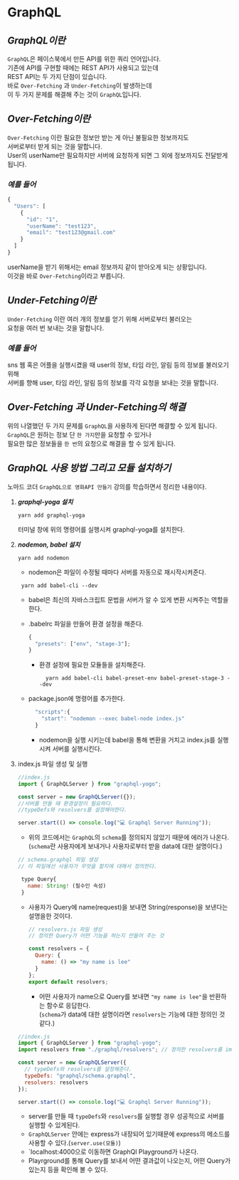 # GraphQL

## **_GraphQL이란_**

`GraphQL`은 페이스북에서 만든 API를 위한 쿼리 언어입니다.  
기존에 API를 구현할 때에는 REST API가 사용되고 있는데  
REST API는 두 가지 단점이 있습니다.  
바로 `Over-Fetching` 과 `Under-Fetching`이 발생하는데  
이 두 가지 문제를 해결해 주는 것이 `GraphQL`입니다.

## **_Over-Fetching이란_**

`Over-Fetching` 이란 필요한 정보만 받는 게 아닌 불필요한 정보까지도  
서버로부터 받게 되는 것을 말합니다.  
User의 userName만 필요하지만 서버에 요청하게 되면 그 외에 정보까지도 전달받게 됩니다.

### **_예를 들어_**

```javascript
{
  "Users": [
    {
      "id": "1",
      "userName": "test123",
      "email": "test123@gmail.com"
    }
  ]
}
```

userName을 받기 위해서는 email 정보까지 같이 받아오게 되는 상황입니다.  
이것을 바로 `Over-Fetching`이라고 부릅니다.

## **_Under-Fetching이란_**

`Under-Fetching` 이란 여러 개의 정보를 얻기 위해 서버로부터 불러오는  
요청을 여러 번 보내는 것을 말합니다.

### **_예를 들어_**

sns 웹 혹은 어플을 실행시켰을 때 user의 정보, 타임 라인, 알림 등의 정보를 불러오기 위해  
서버를 향해 user, 타임 라인, 알림 등의 정보를 각각 요청을 보내는 것을 말합니다.

## **_Over-Fetching 과 Under-Fetching의 해결_**

위의 나열했던 두 가지 문제를 `GraphQL`을 사용하게 된다면 해결할 수 있게 됩니다.  
`GraphQL`은 원하는 정보 단 `한 가지`만을 요청할 수 있거나  
필요한 많은 정보들을 `한 번`의 요청으로 해결을 할 수 있게 됩니다.

## **_GraphQL 사용 방법 그리고 모듈 설치하기_**

노마드 코더 `GraphQL으로 영화API 만들기` 강의를 학습하면서 정리한 내용이다.

1. **_graphql-yoga 설치_**

   ```
   yarn add graphql-yoga
   ```

   터미널 창에 위의 명령어를 실행시켜 graphql-yoga를 설치한다.

1. **_nodemon, babel 설치_**

   ```
   yarn add nodemon
   ```

   - nodemon은 파일이 수정될 때마다 서버를 자동으로 재시작시켜준다.

   ```
    yarn add babel-cli --dev
   ```

   - babel은 최신의 자바스크립트 문법을 서버가 알 수 있게 변환 시켜주는 역할을 한다.

   - .babelrc 파일을 만들어 환경 설정을 해준다.

     ```javascript
     {
       "presets": ["env", "stage-3"];
     }
     ```

     - 환경 설정에 필요한 모듈들을 설치해준다.
       ```
         yarn add babel-cli babel-preset-env babel-preset-stage-3 --dev
       ```

   - package.json에 명령어를 추가한다.
     ```javascript
       "scripts":{
         "start": "nodemon --exec babel-node index.js"
       }
     ```
     - nodemon을 실행 시키는데 babel을 통해 변환을 거치고 index.js를 실행시켜 서버를 실행시킨다.

1. index.js 파일 생성 및 실행

   ```javascript
   //index.js
   import { GraphQLServer } from "graphql-yogo";

   const server = new GraphQLServer({});
   //서버를 만들 때 환경설정이 필요하다.
   //typeDefs와 resolvers를 설정해야한다.

   server.start(() => console.log("💻 Graphql Server Running"));
   ```

   - 위의 코드에서는 `GraphQL`의 `schema`를 정의되지 않았기 때문에 에러가 나온다.  
      (`schema`란 사용자에게 보내거나 사용자로부터 받을 data에 대한 설명이다.)

   ```javascript
   // schema.graphql 파일 생성
   // 이 파일에선 사용자가 무엇을 할지에 대해서 정의한다.

    type Query{
      name: String! (필수인 속성)
    }
   ```

   - 사용자가 Query에 name(request)을 보내면 String(response)을 보낸다는 설명을한 것이다.

     ```javascript
     // resolvers.js 파일 생성
     // 정의한 Query가 어떤 기능을 하는지 만들어 주는 것

     const resolvers = {
       Query: {
         name: () => "my name is lee"
       }
     };
     export default resolvers;
     ```

     - 어떤 사용자가 name으로 Query를 보내면 `"my name is lee"`을 반환하는 함수로 응답한다.  
       (`schema`가 data에 대한 설명이라면 `resolvers`는 기능에 대한 정의인 것 같다.)

   ```javascript
   //index.js
   import { GraphQLServer } from "graphql-yogo";
   import resolvers from "./graphql/resolvers"; // 정의한 resolvers를 import해 가져온다.

   const server = new GraphQLServer({
     // typeDefs와 resolvers를 설정해준다.
     typeDefs: "graphql/schema.graphql",
     resolvers: resolvers
   });

   server.start(() => console.log("💻 Graphql Server Running"));
   ```

   - server를 만들 때 `typeDefs`와 `resolvers`를 실행할 경우 성공적으로 서버를 실행할 수 있게된다.
   - `GraphQLServer` 안에는 express가 내장되어 있기때문에 express의 메소드를 사용할 수 있다.(`server.use(모듈)`)
   - `localhost:4000으로 이동하면 GraphQl Playground가 나온다.
   - Playrground를 통해 Query를 보내서 어떤 결과값이 나오는지, 어떤 Query가 있는지 등을 확인해 볼 수 있다.
